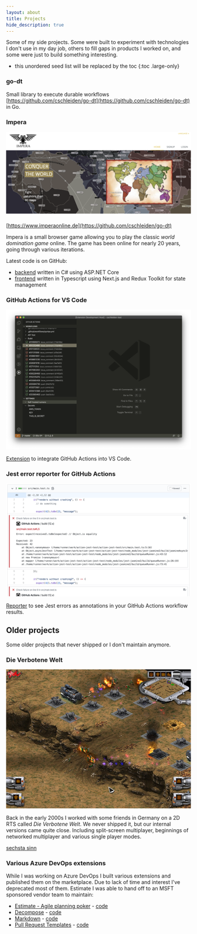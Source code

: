 ```yaml
---
layout: about
title: Projects
hide_description: true
---
```


Some of my side projects. Some were built to experiment with technologies I don't use in my day job, others to fill gaps in products I worked on, and some were just to build something interesting.

* this unordered seed list will be replaced by the toc
{:toc .large-only}

### go-dt

Small library to execute durable workflows [https://github.com/cschleiden/go-dt](https://github.com/cschleiden/go-dt) in Go.

### Impera

![](/assets/projects/impera.png)

[https://www.imperaonline.de](https://github.com/cschleiden/go-dt)

Impera is a small browser game allowing you to play the classic _world domination game_ online. The game has been online for nearly 20 years, going through various iterations.

Latest code is on GitHub:
- [backend](https://www.github.com/cschleiden/imperaplus-backend) written in C# using ASP.NET Core
- [frontend](https://www.github.com/cschleiden/imperaplus-client) written in Typescript using Next.js and Redux Toolkit for state management

### GitHub Actions for VS Code

![](/assets/projects/actions-vscode.png)

[Extension](https://marketplace.visualstudio.com/items?itemName=cschleiden.vscode-github-actions) to integrate GitHub Actions into VS Code.

### Jest error reporter for GitHub Actions

![](/assets/projects/jest.png)

[Reporter](https://github.com/cschleiden/jest-github-actions-reporter) to see Jest errors as annotations in your GitHub Actions workflow results.

## Older projects

Some older projects that never shipped or I don't maintain anymore.

### Die Verbotene Welt

![DVW](/assets/projects/dvw.jpg)

Back in the early 2000s I worked with some friends in Germany on a 2D RTS called _Die Verbotene Welt_. We never shipped it, but our internal versions came quite close. Including split-screen multiplayer, beginnings of networked multiplayer and various single player modes.

[sechsta sinn](https://www.sechsta-sinn.de)


### Various Azure DevOps extensions

While I was working on Azure DevOps I built various extensions and published them on the marketplace. Due to lack of time and interest I've deprecated most of them. Estimate I was able to hand off to an MSFT sponsored vendor team to maintain:

- [Estimate - Agile planning poker](https://marketplace.visualstudio.com/items?itemName=ms-devlabs.estimate) - [code](https://github.com/cschleiden/azure-boards-estimate)
- [Decompose](https://marketplace.visualstudio.com/items?itemName=cschleiden.decompose) - [code](https://github.com/cschleiden/azure-boards-decompose)
- [Markdown](https://marketplace.visualstudio.com/items?itemName=cschleiden.markdown) - [code](https://github.com/cschleiden/azure-boards-markdown)
- [Pull Request Templates](https://marketplace.visualstudio.com/items?itemName=cschleiden.prtemplates) - [code](https://github.com/cschleiden/azure-devops-pr-templates)

